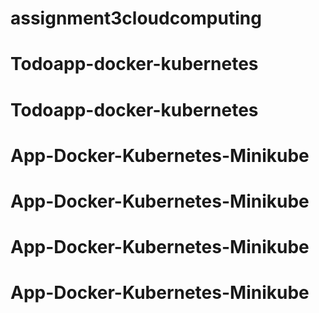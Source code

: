 # assignment3cloudcomputing
# Todoapp-docker-kubernetes
# Todoapp-docker-kubernetes
# App-Docker-Kubernetes-Minikube
# App-Docker-Kubernetes-Minikube
# App-Docker-Kubernetes-Minikube
# App-Docker-Kubernetes-Minikube
